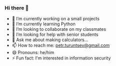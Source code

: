 ### Hi there 👋
- 🔭 I’m currently working on a small projects
- 🌱 I’m currently learning Python
- 👯 I’m looking to collaborate on my classmates
- 🤔 I’m looking for help with senior students
- 💬 Ask me about making calculators...
- 📫 How to reach me: petr.turuntsev@gmail.com
- 😄 Pronouns: he/him
- ⚡ Fun fact: I'm interested in information security

<!--
**w11o/w11o** is a ✨ _special_ ✨ repository because its `README.md` (this file) appears on your GitHub profile.

Here are some ideas to get you started:

- 🔭 I’m currently working on a small projects
- 🌱 I’m currently learning Python
- 👯 I’m looking to collaborate on my classmates
- 🤔 I’m looking for help with senior students
- 💬 Ask me about making calculators...
- 📫 How to reach me: petr.turuntsev@gmail.com
- 😄 Pronouns: he/him
- ⚡ Fun fact: I'm interested in information security
